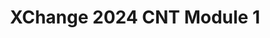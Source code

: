 ---
title: XChange 2024 CNT Module 1
redirect_to: https://docs.google.com/document/d/1sRvQLdcpew39P2Fiz5wnyuT9eIq4GJ6tuEK40kuJr9E/edit?usp=sharing
redirect_from: 
  - /XC24CNTModule1
  - /xc24cntmodule1
---